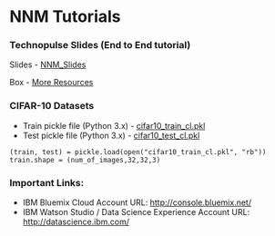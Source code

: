 # NNM Tutorials

### Technopulse Slides (End to End tutorial)

Slides - [NNM_Slides](https://github.ibm.com/DARVIZ/darviz/wiki/uploads/NNM_Watson_Studio.pptx)

Box - [More Resources](https://ibm.box.com/v/nnm-technopulse)

### CIFAR-10 Datasets

* Train pickle file (Python 3.x) - [cifar10_train_cl.pkl](https://github.ibm.com/DARVIZ/darviz/wiki/uploads/cifar10_train_cl.pkl)
* Test pickle file (Python 3.x) - [cifar10_test_cl.pkl](https://github.ibm.com/DARVIZ/darviz/wiki/uploads/cifar10_test_cl.pkl)

```
(train, test) = pickle.load(open("cifar10_train_cl.pkl", "rb"))
train.shape = (num_of_images,32,32,3)
```

### Important Links:

* IBM Bluemix Cloud Account URL: http://console.bluemix.net/
* IBM Watson Studio / Data Science Experience Account URL: http://datascience.ibm.com/

